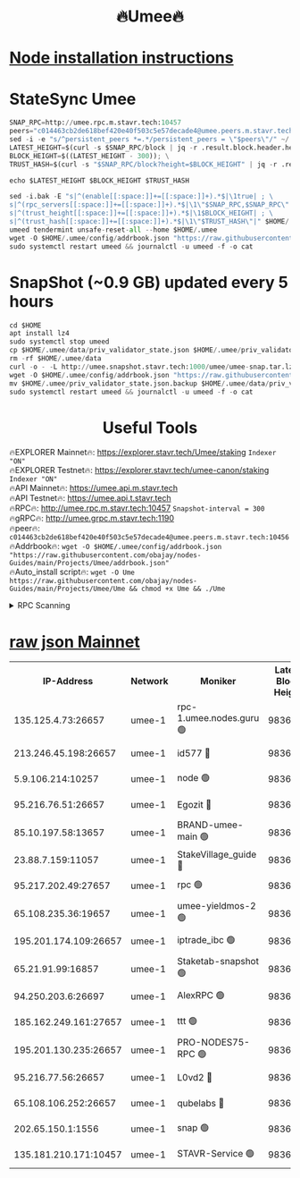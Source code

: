 <h1 align="center"> 🔥Umee🔥</h1>


[Node installation instructions](https://github.com/obajay/nodes-Guides/tree/main/Projects/Umee)
=
# StateSync Umee
```python
SNAP_RPC=http://umee.rpc.m.stavr.tech:10457
peers="c014463cb2de618bef420e40f503c5e57decade4@umee.peers.m.stavr.tech:10456"
sed -i -e "s/^persistent_peers *=.*/persistent_peers = \"$peers\"/" ~/.umee/config/config.toml
LATEST_HEIGHT=$(curl -s $SNAP_RPC/block | jq -r .result.block.header.height); \
BLOCK_HEIGHT=$((LATEST_HEIGHT - 300)); \
TRUST_HASH=$(curl -s "$SNAP_RPC/block?height=$BLOCK_HEIGHT" | jq -r .result.block_id.hash)

echo $LATEST_HEIGHT $BLOCK_HEIGHT $TRUST_HASH

sed -i.bak -E "s|^(enable[[:space:]]+=[[:space:]]+).*$|\1true| ; \
s|^(rpc_servers[[:space:]]+=[[:space:]]+).*$|\1\"$SNAP_RPC,$SNAP_RPC\"| ; \
s|^(trust_height[[:space:]]+=[[:space:]]+).*$|\1$BLOCK_HEIGHT| ; \
s|^(trust_hash[[:space:]]+=[[:space:]]+).*$|\1\"$TRUST_HASH\"|" $HOME/.umee/config/config.toml
umeed tendermint unsafe-reset-all --home $HOME/.umee
wget -O $HOME/.umee/config/addrbook.json "https://raw.githubusercontent.com/obajay/nodes-Guides/main/Projects/Umee/addrbook.json"
sudo systemctl restart umeed && journalctl -u umeed -f -o cat
```
# SnapShot (~0.9 GB) updated every 5 hours
```python
cd $HOME
apt install lz4
sudo systemctl stop umeed
cp $HOME/.umee/data/priv_validator_state.json $HOME/.umee/priv_validator_state.json.backup
rm -rf $HOME/.umee/data
curl -o - -L http://umee.snapshot.stavr.tech:1000/umee/umee-snap.tar.lz4 | lz4 -c -d - | tar -x -C $HOME/.umee --strip-components 2
wget -O $HOME/.umee/config/addrbook.json "https://raw.githubusercontent.com/obajay/nodes-Guides/main/Projects/Umee/addrbook.json"
mv $HOME/.umee/priv_validator_state.json.backup $HOME/.umee/data/priv_validator_state.json
sudo systemctl restart umeed && journalctl -u umeed -f -o cat
```
 <h1 align="center"> Useful Tools</h1>

🔥EXPLORER Mainnet🔥:      https://explorer.stavr.tech/Umee/staking             `Indexer "ON"` \
🔥EXPLORER Testnet🔥:        https://explorer.stavr.tech/umee-canon/staking      `Indexer "ON"` \
🔥API Mainnet🔥:                   https://umee.api.m.stavr.tech \
🔥API Testnet🔥:                     https://umee.api.t.stavr.tech \
🔥RPC🔥:                                   http://umee.rpc.m.stavr.tech:10457                     `Snapshot-interval = 300` \
🔥gRPC🔥:                              http://umee.grpc.m.stavr.tech:1190 \
🔥peer🔥:                     `c014463cb2de618bef420e40f503c5e57decade4@umee.peers.m.stavr.tech:10456` \
🔥Addrbook🔥:    ```wget -O $HOME/.umee/config/addrbook.json "https://raw.githubusercontent.com/obajay/nodes-Guides/main/Projects/Umee/addrbook.json"``` \
🔥Auto_install script🔥: ```wget -O Ume https://raw.githubusercontent.com/obajay/nodes-Guides/main/Projects/Umee/Ume && chmod +x Ume && ./Ume```

<details>
<summary>RPC Scanning</summary>

<h2 align="center"> We scan nodes in real time every 4 hours. And we provide the final result of RPC endpoints.
We cannot influence the operation of these nodes in any way. </h2>


```python
If Voting Power is higher than 0 --> then the Node is a validator of the network and may be subject to attack and be a potential threat to the chain.
```
```python
We marked such validators with a red symbol
```

</details>

[raw json Mainnet](https://rpc-check.umeem.stavr.tech/umeem/rpc-umeem-result.json)
=



<table><tr><th>IP-Address</th><th>Network</th><th>Moniker</th><th>Latest Block Height</th><th>Earliest Block Height</th><th>Catching Up</th><th>Tx Index</th><th>Voting Power</th><th>Scan Time</th></tr><tr><td>135.125.4.73:26657</td><td>umee-1</td><td>rpc-1.umee.nodes.guru 🟢</td><td>9836608</td><td>5167386</td><td>False</td><td>on</td><td>0</td><td>2023-12-25T09:52:07.680154867UTC</td></tr><tr><td>213.246.45.198:26657</td><td>umee-1</td><td>id577 🔴</td><td>9836592</td><td>7100001</td><td>False</td><td>on</td><td>35108337</td><td>2023-12-25T09:50:36.857640381UTC</td></tr><tr><td>5.9.106.214:10257</td><td>umee-1</td><td>node 🟢</td><td>9836603</td><td>7942001</td><td>False</td><td>on</td><td>0</td><td>2023-12-25T09:51:38.321201593UTC</td></tr><tr><td>95.216.76.51:26657</td><td>umee-1</td><td>Egozit 🔴</td><td>9836608</td><td>8262001</td><td>False</td><td>off</td><td>38038756</td><td>2023-12-25T09:52:07.335357270UTC</td></tr><tr><td>85.10.197.58:13657</td><td>umee-1</td><td>BRAND-umee-main 🟢</td><td>9836595</td><td>8427832</td><td>False</td><td>on</td><td>0</td><td>2023-12-25T09:50:55.923140730UTC</td></tr><tr><td>23.88.7.159:11057</td><td>umee-1</td><td>StakeVillage_guide 🔴</td><td>9836601</td><td>9137726</td><td>False</td><td>on</td><td>1408430</td><td>2023-12-25T09:51:28.787506644UTC</td></tr><tr><td>95.217.202.49:27657</td><td>umee-1</td><td>rpc 🟢</td><td>9836600</td><td>9440090</td><td>False</td><td>on</td><td>0</td><td>2023-12-25T09:51:23.947781035UTC</td></tr><tr><td>65.108.235.36:19657</td><td>umee-1</td><td>umee-yieldmos-2 🟢</td><td>9836585</td><td>9575548</td><td>False</td><td>on</td><td>0</td><td>2023-12-25T09:49:57.546939482UTC</td></tr><tr><td>195.201.174.109:26657</td><td>umee-1</td><td>iptrade_ibc 🟢</td><td>9836597</td><td>9686001</td><td>False</td><td>on</td><td>0</td><td>2023-12-25T09:51:02.780969598UTC</td></tr><tr><td>65.21.91.99:16857</td><td>umee-1</td><td>Staketab-snapshot 🟢</td><td>9836597</td><td>9721001</td><td>False</td><td>off</td><td>0</td><td>2023-12-25T09:51:05.184705033UTC</td></tr><tr><td>94.250.203.6:26697</td><td>umee-1</td><td>AlexRPC 🟢</td><td>9836594</td><td>9722001</td><td>False</td><td>on</td><td>0</td><td>2023-12-25T09:50:49.502927678UTC</td></tr><tr><td>185.162.249.161:27657</td><td>umee-1</td><td>ttt 🟢</td><td>9836600</td><td>9733423</td><td>False</td><td>on</td><td>0</td><td>2023-12-25T09:51:24.360745998UTC</td></tr><tr><td>195.201.130.235:26657</td><td>umee-1</td><td>PRO-NODES75-RPC 🟢</td><td>9836602</td><td>9736602</td><td>False</td><td>on</td><td>0</td><td>2023-12-25T09:51:33.167196219UTC</td></tr><tr><td>95.216.77.56:26657</td><td>umee-1</td><td>L0vd2 🔴</td><td>9836611</td><td>9736611</td><td>False</td><td>off</td><td>37177129</td><td>2023-12-25T09:52:25.011661928UTC</td></tr><tr><td>65.108.106.252:26657</td><td>umee-1</td><td>qubelabs 🔴</td><td>9836596</td><td>9761001</td><td>False</td><td>on</td><td>36519033</td><td>2023-12-25T09:50:56.256826345UTC</td></tr><tr><td>202.65.150.1:1556</td><td>umee-1</td><td>snap 🟢</td><td>9836602</td><td>9830520</td><td>False</td><td>on</td><td>0</td><td>2023-12-25T09:51:33.978765814UTC</td></tr><tr><td>135.181.210.171:10457</td><td>umee-1</td><td>STAVR-Service 🟢</td><td>9836609</td><td>9834501</td><td>False</td><td>on</td><td>0</td><td>2023-12-25T09:52:14.347158243UTC</td></tr></table>